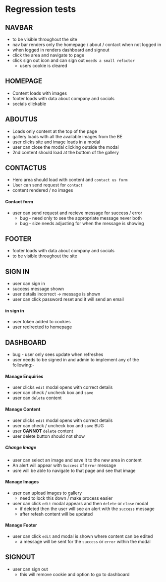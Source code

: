 # Regression tests

## NAVBAR

- to be visible throughout the site
- nav bar renders only the homepage / about / contact when not logged in
- when logged in renders dashboard and signout
- click the area and navigate to page
- click sign out icon and can sign out `needs a small refactor`
  - users cookie is cleared

## HOMEPAGE

- Content loads with images
- footer loads with data about company and socials
- socials clickable

## ABOUTUS

- Loads only content at the top of the page
- gallery loads with all the available images from the BE
- user clicks site and image loads in a modal
- user can close the modal clicking outside the modal
- 2nd content should load at the bottom of the gallery

## CONTACTUS

- Hero area should load with content and `contact us form`
- User can send request for `contact`
- content rendered / no images

#### Contact form

- user can send request and recieve message for success / error
  - bug - need only to see the appropriate message never both
  - bug - size needs adjusting for when the message is showing

## FOOTER

- footer loads with data about company and socials
- to be visible throughout the site

## SIGN IN

- user can sign in
- success message shown
- user details incorrect -> message is shown
- user can click password reset and it will send an email

#### in sign in

- user token added to cookies
- user redirected to homepage

## DASHBOARD

- bug - user only sees update when refreshes
- user needs to be signed in and admin to implement any of the following:-

#### Manage Enquiries

- user clicks `edit` modal opens with correct details
- user can check / uncheck box and `save`
- user can `delete` content

#### Manage Content

- user clicks `edit` modal opens with correct details
- user can check / uncheck box and `save` BUG
- user **CANNOT** `delete` content
- user delete button should not show

##### Change Image

- user can select an image and save it to the new area in content
- An alert will appear with `Success` of `Error` message
- usre will be able to navigate to that page and see that image

#### Manage Images

- user can upload images to gallery
  - need to lock this down / make process easier
- user can click `edit` modal appears and then `delete` or `close` modal
  - if deleted then the user will see an alert with the `success` message
  - after refesh content will be updated

#### Manage Footer

- user can click `edit` and modal is shown where content can be edited
  - a message will be sent for the `success` or `error` within the modal

## SIGNOUT

- user can sign out
  - this will remove cookie and option to go to dashboard
